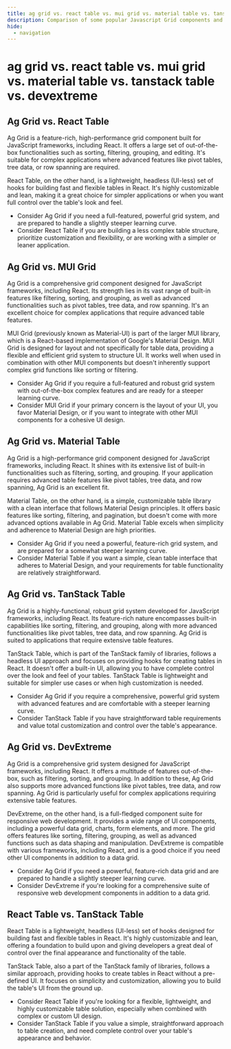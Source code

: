 ```yaml
---
title: ag grid vs. react table vs. mui grid vs. material table vs. tanstack table vs. devextreme
description: Comparison of some popular Javascript Grid components and when you should use them.
hide:
  - navigation
---
```


# ag grid vs. react table vs. mui grid vs. material table vs. tanstack table vs. devextreme

## Ag Grid vs. React Table

Ag Grid is a feature-rich, high-performance grid component built for JavaScript frameworks, including React. It offers a large set of out-of-the-box functionalities such as sorting, filtering, grouping, and editing. It's suitable for complex applications where advanced features like pivot tables, tree data, or row spanning are required.

React Table, on the other hand, is a lightweight, headless (UI-less) set of hooks for building fast and flexible tables in React. It's highly customizable and lean, making it a great choice for simpler applications or when you want full control over the table's look and feel.

* Consider Ag Grid if you need a full-featured, powerful grid system, and are prepared to handle a slightly steeper learning curve.
* Consider React Table if you are building a less complex table structure, prioritize customization and flexibility, or are working with a simpler or leaner application.

## Ag Grid vs. MUI Grid

Ag Grid is a comprehensive grid component designed for JavaScript frameworks, including React. Its strength lies in its vast range of built-in features like filtering, sorting, and grouping, as well as advanced functionalities such as pivot tables, tree data, and row spanning. It's an excellent choice for complex applications that require advanced table features.

MUI Grid (previously known as Material-UI) is part of the larger MUI library, which is a React-based implementation of Google's Material Design. MUI Grid is designed for layout and not specifically for table data, providing a flexible and efficient grid system to structure UI. It works well when used in combination with other MUI components but doesn't inherently support complex grid functions like sorting or filtering.

* Consider Ag Grid if you require a full-featured and robust grid system with out-of-the-box complex features and are ready for a steeper learning curve.
* Consider MUI Grid if your primary concern is the layout of your UI, you favor Material Design, or if you want to integrate with other MUI components for a cohesive UI design.

## Ag Grid vs. Material Table

Ag Grid is a high-performance grid component designed for JavaScript frameworks, including React. It shines with its extensive list of built-in functionalities such as filtering, sorting, and grouping. If your application requires advanced table features like pivot tables, tree data, and row spanning, Ag Grid is an excellent fit.

Material Table, on the other hand, is a simple, customizable table library with a clean interface that follows Material Design principles. It offers basic features like sorting, filtering, and pagination, but doesn't come with more advanced options available in Ag Grid. Material Table excels when simplicity and adherence to Material Design are high priorities.

* Consider Ag Grid if you need a powerful, feature-rich grid system, and are prepared for a somewhat steeper learning curve.
* Consider Material Table if you want a simple, clean table interface that adheres to Material Design, and your requirements for table functionality are relatively straightforward.


## Ag Grid vs. TanStack Table

Ag Grid is a highly-functional, robust grid system developed for JavaScript frameworks, including React. Its feature-rich nature encompasses built-in capabilities like sorting, filtering, and grouping, along with more advanced functionalities like pivot tables, tree data, and row spanning. Ag Grid is suited to applications that require extensive table features.

TanStack Table, which is part of the TanStack family of libraries, follows a headless UI approach and focuses on providing hooks for creating tables in React. It doesn't offer a built-in UI, allowing you to have complete control over the look and feel of your tables. TanStack Table is lightweight and suitable for simpler use cases or when high customization is needed.

* Consider Ag Grid if you require a comprehensive, powerful grid system with advanced features and are comfortable with a steeper learning curve.
* Consider TanStack Table if you have straightforward table requirements and value total customization and control over the table's appearance.

## Ag Grid vs. DevExtreme

Ag Grid is a comprehensive grid system designed for JavaScript frameworks, including React. It offers a multitude of features out-of-the-box, such as filtering, sorting, and grouping. In addition to these, Ag Grid also supports more advanced functions like pivot tables, tree data, and row spanning. Ag Grid is particularly useful for complex applications requiring extensive table features.

DevExtreme, on the other hand, is a full-fledged component suite for responsive web development. It provides a wide range of UI components, including a powerful data grid, charts, form elements, and more. The grid offers features like sorting, filtering, grouping, as well as advanced functions such as data shaping and manipulation. DevExtreme is compatible with various frameworks, including React, and is a good choice if you need other UI components in addition to a data grid.

* Consider Ag Grid if you need a powerful, feature-rich data grid and are prepared to handle a slightly steeper learning curve.
* Consider DevExtreme if you're looking for a comprehensive suite of responsive web development components in addition to a data grid.


## React Table vs. TanStack Table

React Table is a lightweight, headless (UI-less) set of hooks designed for building fast and flexible tables in React. It's highly customizable and lean, offering a foundation to build upon and giving developers a great deal of control over the final appearance and functionality of the table.

TanStack Table, also a part of the TanStack family of libraries, follows a similar approach, providing hooks to create tables in React without a pre-defined UI. It focuses on simplicity and customization, allowing you to build the table's UI from the ground up. 

* Consider React Table if you're looking for a flexible, lightweight, and highly customizable table solution, especially when combined with complex or custom UI design.
* Consider TanStack Table if you value a simple, straightforward approach to table creation, and need complete control over your table's appearance and behavior.



